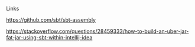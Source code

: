 Links

https://github.com/sbt/sbt-assembly

https://stackoverflow.com/questions/28459333/how-to-build-an-uber-jar-fat-jar-using-sbt-within-intellij-idea
